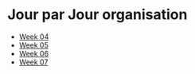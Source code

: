 # Jour par Jour organisation

* [Week 04](./Week_04)
* [Week 05](./Week_05)
* [Week 06](./Week_06)
* [Week 07](./Week_07)

